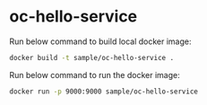 # oc-hello-service

Run below command to build local docker image:

```sh
docker build -t sample/oc-hello-service .
```

Run below command to run the docker image:

```sh
docker run -p 9000:9000 sample/oc-hello-service
```
